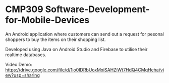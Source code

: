 # CMP309 Software-Development-for-Mobile-Devices
 An Android application where customers can send out a request for pesonal shoppers to buy the items on their shopping list.
 
 Developed using Java on Android Studio and Firebase to utilise their realtime databases.

 Video Demo:
 https://drive.google.com/file/d/1io0IDRbUoxMxiSAHZiWt7HdQ4CMqHeha/view?usp=sharing
